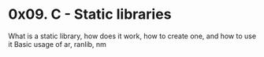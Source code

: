 # 0x09. C - Static libraries

What is a static library, how does it work, how to create one, and how to use it
Basic usage of ar, ranlib, nm
